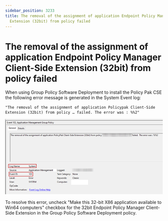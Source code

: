 ```yaml
---
sidebar_position: 3233
title: The removal of the assignment of application Endpoint Policy Manager Client-Side
  Extension (32bit) from policy failed
---
```


# The removal of the assignment of application Endpoint Policy Manager Client-Side Extension (32bit) from policy failed

When using Group Policy Software Deployment to install the Policy Pak CSE the following error message is generated in the System Event log:

```
"The removal of the assignment of application Policypak Client-Side Extension (32bit) from policy … failed. The error was : %%2"
```
![](../../../../../static/images/PolicyPak/Content/Resources/Images/Troubleshooting/336_1_image-20200111180227-1_950x451.png)

To resolve this error, uncheck "Make this 32-bit X86 application available to Win64 computers" checkbox for the 32bit Endpoint Policy Manager Client-Side Extension in the Group Policy Software Deployment policy.